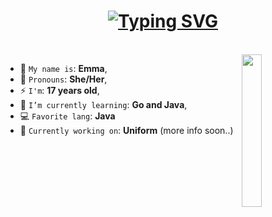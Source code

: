 <h1 align="center"><a href="https://git.io/typing-svg"><img src="https://readme-typing-svg.demolab.com?font=Inconsolata&pause=1000&color=F1AAF7&center=true&width=435&lines=Hello+there%2C+I'm+Pastemma!+%3C3" alt="Typing SVG" /></a></a></h2>
<br>

<img align='right' src='https://media1.tenor.com/m/LbQNdE7GlM4AAAAd/felix-argyle.gif' width='25%'>  

* 🎫 `My name is`: **Emma**,
* 👩 `Pronouns`: **She/Her**,
* ⚡ `I'm`: **17 years old**,
* 🌱 `I’m currently learning`: **Go and Java**,
* 💻 `Favorite lang`: **Java**
* 🎁 `Currently working on`: **Uniform** (more info soon..)
